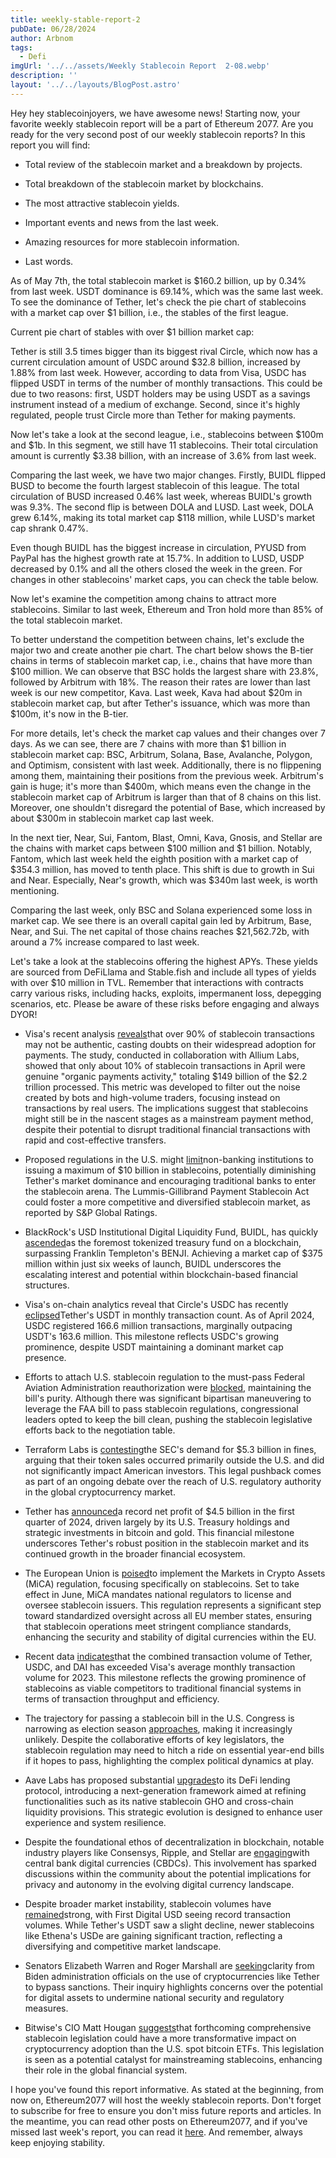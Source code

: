 ```yaml
---
title: weekly-stable-report-2
pubDate: 06/28/2024
author: Arbnom
tags:
  - Defi
imgUrl: '../../assets/Weekly Stablecoin Report  2-08.webp'
description: ''
layout: '../../layouts/BlogPost.astro'
---
```

Hey hey stablecoinjoyers, we have awesome news! Starting now, your favorite weekly stablecoin report will be a part of Ethereum 2077. Are you ready for the very second post of our weekly stablecoin reports? In this report you will find:

* Total review of the stablecoin market and a breakdown by projects.

* Total breakdown of the stablecoin market by blockchains.

* The most attractive stablecoin yields.

* Important events and news from the last week.

* Amazing resources for more stablecoin information.

* Last words.

As of May 7th, the total stablecoin market is $160.2 billion, up by 0.34% from last week. USDT dominance is 69.14%, which was the same last week. To see the dominance of Tether, let's check the pie chart of stablecoins with a market cap over $1 billion, i.e., the stables of the first league.

Current pie chart of stables with over $1 billion market cap:

Tether is still 3.5 times bigger than its biggest rival Circle, which now has a current circulation amount of USDC around $32.8 billion, increased by 1.88% from last week. However, according to data from Visa, USDC has flipped USDT in terms of the number of monthly transactions. This could be due to two reasons: first, USDT holders may be using USDT as a savings instrument instead of a medium of exchange. Second, since it's highly regulated, people trust Circle more than Tether for making payments.

Now let's take a look at the second league, i.e., stablecoins between $100m and $1b. In this segment, we still have 11 stablecoins. Their total circulation amount is currently $3.38 billion, with an increase of 3.6% from last week.

Comparing the last week, we have two major changes. Firstly, BUIDL flipped BUSD to become the fourth largest stablecoin of this league. The total circulation of BUSD increased 0.46% last week, whereas BUIDL's growth was 9.3%. The second flip is between DOLA and LUSD. Last week, DOLA grew 6.14%, making its total market cap $118 million, while LUSD's market cap shrank 0.47%.

Even though BUIDL has the biggest increase in circulation, PYUSD from PayPal has the highest growth rate at 15.7%. In addition to LUSD, USDP decreased by 0.1% and all the others closed the week in the green. For changes in other stablecoins' market caps, you can check the table below.

Now let's examine the competition among chains to attract more stablecoins. Similar to last week, Ethereum and Tron hold more than 85% of the total stablecoin market.

To better understand the competition between chains, let's exclude the major two and create another pie chart. The chart below shows the B-tier chains in terms of stablecoin market cap, i.e., chains that have more than $100 million. We can observe that BSC holds the largest share with 23.8%, followed by Arbitrum with 18%. The reason their rates are lower than last week is our new competitor, Kava. Last week, Kava had about $20m in stablecoin market cap, but after Tether's issuance, which was more than $100m, it's now in the B-tier.

For more details, let's check the market cap values and their changes over 7 days. As we can see, there are 7 chains with more than $1 billion in stablecoin market cap: BSC, Arbitrum, Solana, Base, Avalanche, Polygon, and Optimism, consistent with last week. Additionally, there is no flippening among them, maintaining their positions from the previous week. Arbitrum's gain is huge; it's more than $400m, which means even the change in the stablecoin market cap of Arbitrum is larger than that of 8 chains on this list. Moreover, one shouldn't disregard the potential of Base, which increased by about $300m in stablecoin market cap last week.

In the next tier, Near, Sui, Fantom, Blast, Omni, Kava, Gnosis, and Stellar are the chains with market caps between $100 million and $1 billion. Notably, Fantom, which last week held the eighth position with a market cap of $354.3 million, has moved to tenth place. This shift is due to growth in Sui and Near. Especially, Near's growth, which was $340m last week, is worth mentioning.

Comparing the last week, only BSC and Solana experienced some loss in market cap. We see there is an overall capital gain led by Arbitrum, Base, Near, and Sui. The net capital of those chains reaches $21,562.72b, with around a 7% increase compared to last week.

Let's take a look at the stablecoins offering the highest APYs. These yields are sourced from DeFiLlama and Stable.fish and include all types of yields with over $10 million in TVL. Remember that interactions with contracts carry various risks, including hacks, exploits, impermanent loss, depegging scenarios, etc. Please be aware of these risks before engaging and always DYOR!

* Visa's recent analysis [reveals](https://www.bnnbloomberg.ca/more-than-90-of-stablecoin-transactions-aren-t-from-real-users-study-finds-1.2069080)that over 90% of stablecoin transactions may not be authentic, casting doubts on their widespread adoption for payments. The study, conducted in collaboration with Allium Labs, showed that only about 10% of stablecoin transactions in April were genuine "organic payments activity," totaling $149 billion of the $2.2 trillion processed. This metric was developed to filter out the noise created by bots and high-volume traders, focusing instead on transactions by real users. The implications suggest that stablecoins might still be in the nascent stages as a mainstream payment method, despite their potential to disrupt traditional financial transactions with rapid and cost-effective transfers.

* Proposed regulations in the U.S. might [limit](https://www.coindesk.com/business/2024/04/24/tethers-stablecoin-dominance-may-wane-following-proposed-us-rules-sp/)non-banking institutions to issuing a maximum of $10 billion in stablecoins, potentially diminishing Tether's market dominance and encouraging traditional banks to enter the stablecoin arena. The Lummis-Gillibrand Payment Stablecoin Act could foster a more competitive and diversified stablecoin market, as reported by S&P Global Ratings.

* BlackRock's USD Institutional Digital Liquidity Fund, BUIDL, has quickly [ascended](https://cointelegraph.com/news/blackrocks-buidl-becomes-worlds-largest-tokenized-treasury-fund)as the foremost tokenized treasury fund on a blockchain, surpassing Franklin Templeton's BENJI. Achieving a market cap of $375 million within just six weeks of launch, BUIDL underscores the escalating interest and potential within blockchain-based financial structures.

* Visa's on-chain analytics reveal that Circle's USDC has recently [eclipsed](https://cointelegraph.com/news/circle-usdc-overtakes-tether-usdt)Tether's USDT in monthly transaction count. As of April 2024, USDC registered 166.6 million transactions, marginally outpacing USDT's 163.6 million. This milestone reflects USDC's growing prominence, despite USDT maintaining a dominant market cap presence.

* Efforts to attach U.S. stablecoin regulation to the must-pass Federal Aviation Administration reauthorization were [blocked](https://www.coindesk.com/policy/2024/04/30/stablecoin-bill-unlikely-to-get-pinned-to-faa-reauthorization-putting-effort-on-hold-again/), maintaining the bill's purity. Although there was significant bipartisan maneuvering to leverage the FAA bill to pass stablecoin regulations, congressional leaders opted to keep the bill clean, pushing the stablecoin legislative efforts back to the negotiation table.

* Terraform Labs is [contesting](https://www.theblock.co/post/292249/terraform-labs-lawyers-push-back-against-sec-argue-token-sales-were-mostly-outside-us)the SEC's demand for $5.3 billion in fines, arguing that their token sales occurred primarily outside the U.S. and did not significantly impact American investors. This legal pushback comes as part of an ongoing debate over the reach of U.S. regulatory authority in the global cryptocurrency market.

* Tether has [announced](https://www.theblock.co/post/291938/tether-sees-record-net-profit-of-over-4-5-billion-in-first-quarter-of-2024)a record net profit of $4.5 billion in the first quarter of 2024, driven largely by its U.S. Treasury holdings and strategic investments in bitcoin and gold. This financial milestone underscores Tether's robust position in the stablecoin market and its continued growth in the broader financial ecosystem.

* The European Union is [poised](https://www.coindesk.com/policy/2024/04/29/heres-how-eu-nations-are-preparing-to-enforce-mica/)to implement the Markets in Crypto Assets (MiCA) regulation, focusing specifically on stablecoins. Set to take effect in June, MiCA mandates national regulators to license and oversee stablecoin issuers. This regulation represents a significant step toward standardized oversight across all EU member states, ensuring that stablecoin operations meet stringent compliance standards, enhancing the security and stability of digital currencies within the EU.

* Recent data [indicates](https://www.theblock.co/post/291367/tether-usdc-and-dai-transaction-volume-surpasses-visas-2023-monthly-average-nansen)that the combined transaction volume of Tether, USDC, and DAI has exceeded Visa's average monthly transaction volume for 2023. This milestone reflects the growing prominence of stablecoins as viable competitors to traditional financial systems in terms of transaction throughput and efficiency.

* The trajectory for passing a stablecoin bill in the U.S. Congress is narrowing as election season [approaches](https://www.coindesk.com/policy/2024/04/24/the-ever-dwindling-chances-for-a-stablecoin-law/), making it increasingly unlikely. Despite the collaborative efforts of key legislators, the stablecoin regulation may need to hitch a ride on essential year-end bills if it hopes to pass, highlighting the complex political dynamics at play.

* Aave Labs has proposed substantial [upgrades](https://cointelegraph.com/news/aave-unveils-v4-protocol-overhaul-2030-roadmap)to its DeFi lending protocol, introducing a next-generation framework aimed at refining functionalities such as its native stablecoin GHO and cross-chain liquidity provisions. This strategic evolution is designed to enhance user experience and system resilience.

* Despite the foundational ethos of decentralization in blockchain, notable industry players like Consensys, Ripple, and Stellar are [engaging](https://cointelegraph.com/news/crypto-leaders-should-stop-flirting-with-cbdcs)with central bank digital currencies (CBDCs). This involvement has sparked discussions within the community about the potential implications for privacy and autonomy in the evolving digital currency landscape.

* Despite broader market instability, stablecoin volumes have [remained](https://www.theblock.co/post/291954/stablecoin-volumes-stay-strong-as-fdusd-hits-record-high-while-usdt-declines)strong, with First Digital USD seeing record transaction volumes. While Tether's USDT saw a slight decline, newer stablecoins like Ethena's USDe are gaining significant traction, reflecting a diversifying and competitive market landscape.

* Senators Elizabeth Warren and Roger Marshall are [seeking](https://www.theblock.co/post/291728/sens-warren-and-marshall-pose-questions-to-biden-officials-about-the-use-of-crypto-to-evade-sanctions)clarity from Biden administration officials on the use of cryptocurrencies like Tether to bypass sanctions. Their inquiry highlights concerns over the potential for digital assets to undermine national security and regulatory measures.

* Bitwise's CIO Matt Hougan [suggests](https://www.theblock.co/post/291691/stablecoin-legislation-bigger-than-us-spot-bitcoin-etfs-bitwise-cio-matt-hougan)that forthcoming comprehensive stablecoin legislation could have a more transformative impact on cryptocurrency adoption than the U.S. spot bitcoin ETFs. This legislation is seen as a potential catalyst for mainstreaming stablecoins, enhancing their role in the global financial system.

I hope you've found this report informative. As stated at the beginning, from now on, Ethereum2077 will host the weekly stablecoin reports. Don't forget to subscribe for free to ensure you don't miss future reports and articles. In the meantime, you can read other posts on Ethereum2077, and if you've missed last week's report, you can read it [here](https://arbnom.substack.com/p/weekly-stable-report-1). And remember, always keep enjoying stability.
